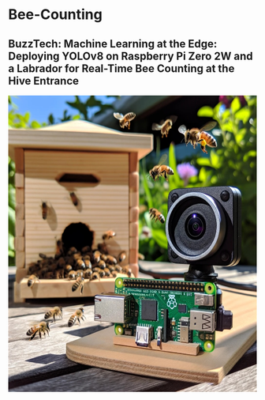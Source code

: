 # Bee-Counting

BuzzTech: Machine Learning at the Edge: Deploying YOLOv8 on Raspberry Pi Zero 2W and a Labrador for Real-Time Bee Counting at the Hive Entrance
---
<div align="center">
<img src="portada.jpeg" alt="Image" width="600" height="600">
</div>
